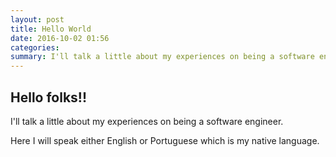 ```yaml
---
layout: post
title: Hello World
date: 2016-10-02 01:56
categories:
summary: I'll talk a little about my experiences on being a software engineer.
---
```


Hello folks!!
-------------

I'll talk a little about my experiences on being a software engineer.

Here I will speak either English or Portuguese which is my native language.
